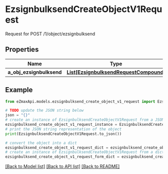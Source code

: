 # EzsignbulksendCreateObjectV1Request

Request for POST /1/object/ezsignbulksend

## Properties

Name | Type | Description | Notes
------------ | ------------- | ------------- | -------------
**a_obj_ezsignbulksend** | [**List[EzsignbulksendRequestCompound]**](EzsignbulksendRequestCompound.md) |  | 

## Example

```python
from eZmaxApi.models.ezsignbulksend_create_object_v1_request import EzsignbulksendCreateObjectV1Request

# TODO update the JSON string below
json = "{}"
# create an instance of EzsignbulksendCreateObjectV1Request from a JSON string
ezsignbulksend_create_object_v1_request_instance = EzsignbulksendCreateObjectV1Request.from_json(json)
# print the JSON string representation of the object
print(EzsignbulksendCreateObjectV1Request.to_json())

# convert the object into a dict
ezsignbulksend_create_object_v1_request_dict = ezsignbulksend_create_object_v1_request_instance.to_dict()
# create an instance of EzsignbulksendCreateObjectV1Request from a dict
ezsignbulksend_create_object_v1_request_form_dict = ezsignbulksend_create_object_v1_request.from_dict(ezsignbulksend_create_object_v1_request_dict)
```
[[Back to Model list]](../README.md#documentation-for-models) [[Back to API list]](../README.md#documentation-for-api-endpoints) [[Back to README]](../README.md)


